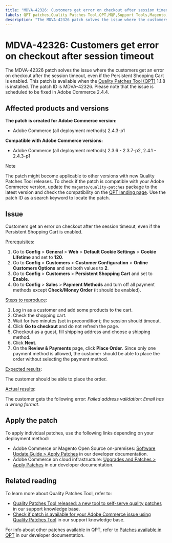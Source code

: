 ```yaml
---
title: "MDVA-42326: Customers get error on checkout after session timeout"
labels: QPT patches,Quality Patches Tool,QPT,MQP,Support Tools,Magento,Adobe Commerce,cloud infrastructure,on-premises,checkout,shopping cart,2.3.6,2.3.6-p1,2.3.7,2.3.7-p1,2.3.7-p2,2.4.1,2.4.1-p1,2.4.2,2.4.2-p1,2.4.2-p2,2.4.3,2.4.3-p1,QPT 1.1.8
description: "The MDVA-42326 patch solves the issue where the customers get an error on checkout after the session timeout, even if the Persistent Shopping Cart is enabled. This patch is available when the [Quality Patches Tool (QPT)](https://support.magento.com/hc/en-us/articles/360047139492) 1.1.8 is installed. The patch ID is MDVA-42326. Please note that the issue is scheduled to be fixed in Adobe Commerce 2.4.4."
---
```


# MDVA-42326: Customers get error on checkout after session timeout

The MDVA-42326 patch solves the issue where the customers get an error on checkout after the session timeout, even if the Persistent Shopping Cart is enabled. This patch is available when the [Quality Patches Tool (QPT)](https://support.magento.com/hc/en-us/articles/360047139492) 1.1.8 is installed. The patch ID is MDVA-42326. Please note that the issue is scheduled to be fixed in Adobe Commerce 2.4.4.

## Affected products and versions

**The patch is created for Adobe Commerce version:**

* Adobe Commerce (all deployment methods) 2.4.3-p1

**Compatible with Adobe Commerce versions:**

* Adobe Commerce (all deployment methods) 2.3.6 - 2.3.7-p2, 2.4.1 - 2.4.3-p1

>[!NOTE]
>
>The patch might become applicable to other versions with new Quality Patches Tool releases. To check if the patch is compatible with your Adobe Commerce version, update the `magento/quality-patches` package to the latest version and check the compatibility on the [QPT landing page](https://devdocs.magento.com/quality-patches/tool.html#patch-grid). Use the patch ID as a search keyword to locate the patch.

## Issue

Customers get an error on checkout after the session timeout, even if the Persistent Shopping Cart is enabled.

<u>Prerequisites</u>:

1. Go to **Config** > **General** > **Web** > **Default Cookie Settings** > **Cookie Lifetime** and set to **120**.
1. Go to **Config** > **Customers** > **Customer Configuration** > **Online Customers Options** and set both values to **2**.
1. Go to **Config** > **Customers** > **Persistent Shopping Cart** and set to **Enable**.
1. Go to **Config** > **Sales** > **Payment Methods** and turn off all payment methods except **Check/Money Order** (it should be enabled).

<u>Steps to reproduce</u>:

1. Log in as a customer and add some products to the cart.
1. Check the shopping cart.
1. Wait for two minutes (set in precondition); the session should timeout.
1. Click **Go to checkout** and do not refresh the page.
1. Checkout as a guest, fill shipping address and choose a shipping method.
1. Click **Next**.
1. On the **Review & Payments** page, click **Place Order**. Since only one payment method is allowed, the customer should be able to place the order without selecting the payment method.

<u>Expected results</u>:

The customer should be able to place the order.

<u>Actual results</u>:

The customer gets the following error: *Failed address validation: Email has a wrong format*.

## Apply the patch

To apply individual patches, use the following links depending on your deployment method:

* Adobe Commerce or Magento Open Source on-premises: [Software Update Guide > Apply Patches](https://devdocs.magento.com/guides/v2.4/comp-mgr/patching/mqp.html) in our developer documentation.
* Adobe Commerce on cloud infrastructure: [Upgrades and Patches > Apply Patches](https://devdocs.magento.com/cloud/project/project-patch.html) in our developer documentation.

## Related reading

To learn more about Quality Patches Tool, refer to:

* [Quality Patches Tool released: a new tool to self-serve quality patches](https://support.magento.com/hc/en-us/articles/360047139492) in our support knowledge base.
* [Check if patch is available for your Adobe Commerce issue using Quality Patches Tool](https://support.magento.com/hc/en-us/articles/360047125252) in our support knowledge base.

For info about other patches available in QPT, refer to [Patches available in QPT](https://devdocs.magento.com/quality-patches/tool.html#patch-grid) in our developer documentation. 
